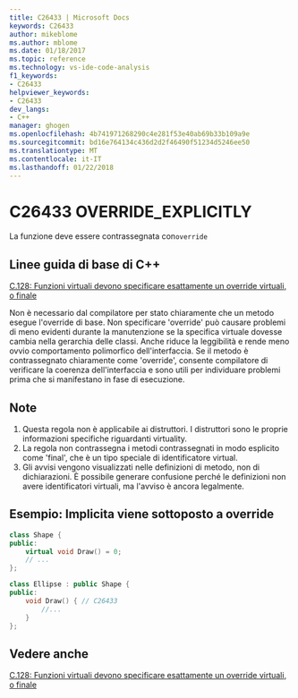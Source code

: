 ```yaml
---
title: C26433 | Microsoft Docs
keywords: C26433
author: mikeblome
ms.author: mblome
ms.date: 01/18/2017
ms.topic: reference
ms.technology: vs-ide-code-analysis
f1_keywords:
- C26433
helpviewer_keywords:
- C26433
dev_langs:
- C++
manager: ghogen
ms.openlocfilehash: 4b741971268290c4e281f53e40ab69b33b109a9e
ms.sourcegitcommit: bd16e764134c436d2d2f46490f51234d5246ee50
ms.translationtype: MT
ms.contentlocale: it-IT
ms.lasthandoff: 01/22/2018
---
```

# <a name="c26433-overrideexplicitly"></a>C26433 OVERRIDE_EXPLICITLY 

La funzione deve essere contrassegnata con`override`

## <a name="c-core-guidelines"></a>Linee guida di base di C++

[C.128: Funzioni virtuali devono specificare esattamente un override virtuali, o finale](https://github.com/isocpp/CppCoreGuidelines/blob/master/CppCoreGuidelines.md)

Non è necessario dal compilatore per stato chiaramente che un metodo esegue l'override di base. Non specificare 'override' può causare problemi di meno evidenti durante la manutenzione se la specifica virtuale dovesse cambia nella gerarchia delle classi. Anche riduce la leggibilità e rende meno ovvio comportamento polimorfico dell'interfaccia. Se il metodo è contrassegnato chiaramente come 'override', consente compilatore di verificare la coerenza dell'interfaccia e sono utili per individuare problemi prima che si manifestano in fase di esecuzione.

## <a name="notes"></a>Note

1. Questa regola non è applicabile ai distruttori. I distruttori sono le proprie informazioni specifiche riguardanti virtuality.
1. La regola non contrassegna i metodi contrassegnati in modo esplicito come 'final', che è un tipo speciale di identificatore virtual.
1. Gli avvisi vengono visualizzati nelle definizioni di metodo, non di dichiarazioni. È possibile generare confusione perché le definizioni non avere identificatori virtuali, ma l'avviso è ancora legalmente.

## <a name="example--implicit-overriding"></a>Esempio: Implicita viene sottoposto a override

```cpp
class Shape {
public:
    virtual void Draw() = 0;
    // ...
};

class Ellipse : public Shape {
public:
    void Draw() { // C26433
        //...
    }
};
```

## <a name="see-also"></a>Vedere anche

[C.128: Funzioni virtuali devono specificare esattamente un override virtuali, o finale](https://github.com/isocpp/CppCoreGuidelines/blob/master/CppCoreGuidelines.md)
